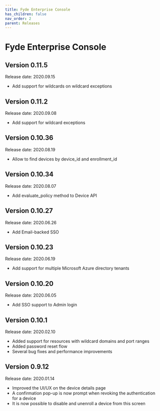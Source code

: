 ```yaml
---
title: Fyde Enterprise Console
has_children: false
nav_order: 2
parent: Releases
---
```

# Fyde Enterprise Console

## Version 0.11.5

Release date: 2020.09.15

- Add support for wildcards on wildcard exceptions

## Version 0.11.2

Release date: 2020.09.08

- Add support for wildcard exceptions

## Version 0.10.36

Release date: 2020.08.19

- Allow to find devices by device_id and enrollment_id

## Version 0.10.34

Release date: 2020.08.07

- Add evaluate_policy method to Device API

## Version 0.10.27

Release date: 2020.06.26

- Add Email-backed SSO

## Version 0.10.23

Release date: 2020.06.19

- Add support for multiple Microsoft Azure directory tenants

## Version 0.10.20

Release date: 2020.06.05

- Add SSO support to Admin login

## Version 0.10.1

Release date: 2020.02.10

- Added support for resources with wildcard domains and port ranges
- Added password reset flow
- Several bug fixes and performance improvements

## Version 0.9.12

Release date: 2020.01.14

- Improved the UI/UX on the device details page
- A confirmation pop-up is now prompt when revoking the authentication for a device
- It is now possible to disable and unenroll a device from this screen

